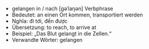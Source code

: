 - gelangen in / nach [ɡəˈlaŋən]	Verbphrase
- Bedeutet: an einen Ort kommen, transportiert werden
- Nghĩa: đi tới, đến được
- Übersetzung: to reach, to arrive at
- Beispiel: „Das Blut gelangt in die Zellen.“
- Verwandte Wörter: gelangen